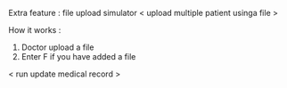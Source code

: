 Extra feature : file upload simulator 
< upload multiple patient usinga  file >



How it works :
1. Doctor upload a file 
2. Enter F if you have added a file

< run update medical record >